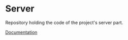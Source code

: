 # Server

Repository holding the code of the project's server part.

[Documentation](https://projekt-zespolony.github.io/server)
